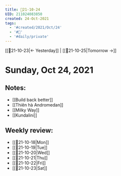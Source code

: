 ```yaml
---
title: 📝21-10-24
UID: 211024083850
created: 24-Oct-2021
tags:
  - '#created/2021/Oct/24'
  - '#📅'
  - '#daily/private'
---
```

[[📝21-10-23|<- Yesterday]] | [[📝21-10-25|Tomorrow ->]]
# Sunday, Oct 24, 2021

## Notes:
- [[Build back better]]
- [[Thiên hà Andromedan]]
- [[Milky Way]]
- [[Kundalini]]


## Weekly review:
- [[📝21-10-18|Mon]]
- [[📝21-10-19|Tue]]
- [[📝21-10-20|Wed]]
- [[📝21-10-21|Thu]]
- [[📝21-10-22|Fri]]
- [[📝21-10-23|Sat]]
